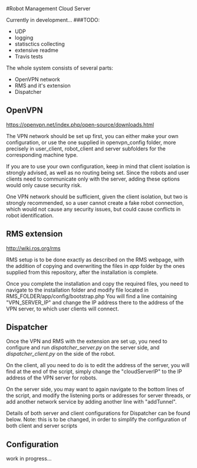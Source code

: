 #Robot Management Cloud Server

Currently in development...
###TODO:
* UDP
* logging
* statisctics collecting
* extensive readme
* Travis tests


The whole system consists of several parts:
* OpenVPN network
* RMS and it's extension
* Dispatcher

## OpenVPN
https://openvpn.net/index.php/open-source/downloads.html

The VPN network should be set up first, you can either make your own configuration, or use the one supplied in openvpn_config folder, more precisely
in user_client, robot_client and server subfolders for the corresponding machine type.

If you are to use your own configuration, keep in mind that client isolation is strongly advised, as well as no routing being set.
Since the robots and user clients need to communicate only with the server, adding these options would only cause security risk.

One VPN network should be sufficient, given the client isolation, but two is strongly recommended, so a user cannot create a fake robot connection,
which would not cause any security issues, but could cause conflicts in robot identification.

## RMS extension
http://wiki.ros.org/rms

RMS setup is to be done exactly as described on the RMS webpage, with the addition of copying and overwriting the files in *app* folder by the ones
supplied from this repository, after the installation is complete.

Once you complete the installation and copy the required files, you need to navigate to the installation folder and modify file located in RMS_FOLDER/app/config/bootstrap.php
You will find a line containing "VPN_SERVER_IP" and change the IP address there to the address of the VPN server, to which user clients will connect.

## Dispatcher

Once the VPN and RMS with the extension are set up, you need to configure and run *dispatcher_server.py* on the server side, and *dispatcher_client.py* on the side
of the robot.

On the client, all you need to do is to edit the address of the server, you will find at the end of the script, simply change the "cloudServerIP" to the IP address
of the VPN server for robots.

On the server side, you may want to again navigate to the bottom lines of the script, and modify the listening ports or addresses for server threads,
or add another network service by adding another line with "addTunnel".

Details of both server and client configurations for Dispatcher can be found below.
Note: this is to be changed, in order to simplify the configuration of both client and server scripts



## Configuration
work in progress...
